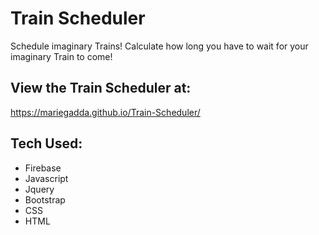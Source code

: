 # Train Scheduler

Schedule imaginary Trains! Calculate how long you have to wait for your imaginary Train to come! 
 
## View the Train Scheduler at:

 https://mariegadda.github.io/Train-Scheduler/

 ## Tech Used:

- Firebase
- Javascript
- Jquery
- Bootstrap
- CSS
- HTML